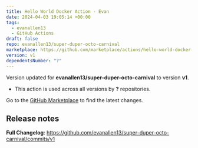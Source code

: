 ```yaml
---
title: Hello World Docker Action - Evan
date: 2024-04-03 19:05:14 +00:00
tags:
  - evanallen13
  - GitHub Actions
draft: false
repo: evanallen13/super-duper-octo-carnival
marketplace: https://github.com/marketplace/actions/hello-world-docker-action-evan
version: v1
dependentsNumber: "?"
---
```



Version updated for **evanallen13/super-duper-octo-carnival** to version **v1**.
- This action is used across all versions by **?** repositories.

Go to the [GitHub Marketplace](https://github.com/marketplace/actions/hello-world-docker-action-evan) to find the latest changes.

## Release notes

**Full Changelog**: https://github.com/evanallen13/super-duper-octo-carnival/commits/v1
